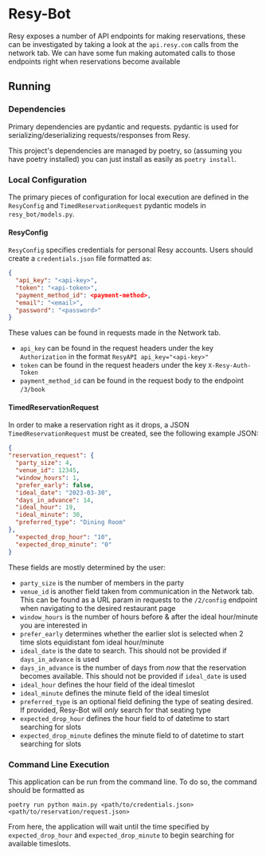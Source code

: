 # Resy-Bot

Resy exposes a number of API endpoints for making reservations,
these can be investigated by taking a look at the `api.resy.com`
calls from the network tab. We can have some fun making automated
calls to those endpoints right when reservations become available

## Running

### Dependencies

Primary dependencies are pydantic and requests.
pydantic is used for serializing/deserializing requests/responses from Resy.

This project's dependencies are managed by poetry, so (assuming you have poetry installed) you can just install as easily as
`poetry install`.

### Local Configuration

The primary pieces of configuration for local execution are
defined in the `ResyConfig` and `TimedReservationRequest`
pydantic models in `resy_bot/models.py`.


#### ResyConfig

`ResyConfig` specifies credentials for personal Resy accounts.
Users should create a `credentials.json` file formatted as:
```json
{
  "api_key": "<api-key>",
  "token": "<api-token>",
  "payment_method_id": <payment-method>,
  "email": "<email>",
  "password": "<password>"
}
```

These values can be found in requests made in the Network tab.
- `api_key` can be found in the request headers under the
key `Authorization` in the format `ResyAPI api_key="<api-key>"`
- `token` can be found  in the request headers under the
key `X-Resy-Auth-Token`
- `payment_method_id` can be found in the request body to the endpoint
`/3/book`


#### TimedReservationRequest

In order to make a reservation right as it drops, a JSON
`TimedReservationRequest` must be created, see the following example
JSON:

```json
{
"reservation_request": {
  "party_size": 4,
  "venue_id": 12345,
  "window_hours": 1,
  "prefer_early": false,
  "ideal_date": "2023-03-30",
  "days_in_advance": 14,
  "ideal_hour": 19,
  "ideal_minute": 30,
  "preferred_type": "Dining Room"
},
  "expected_drop_hour": "10",
  "expected_drop_minute": "0"
}
```

These fields are mostly determined by the user:
- `party_size` is the number of members in the party
- `venue_id` is another field taken from communication in the
Network tab. This can be found as a URL param in requests to
the `/2/config` endpoint when navigating to the desired restaurant page
- `window_hours` is the number of hours before & after
the ideal hour/minute you are interested in
- `prefer_early` determines whether the earlier slot is selected when
2 time slots equidistant fom ideal hour/minute
- `ideal_date` is the date to search. This should not be provided if `days_in_advance` is used
- `days_in_advance` is the number of days from _now_ that the reservation becomes available. This should not be provided if `ideal_date` is used
- `ideal_hour` defines the hour field of the ideal timeslot
- `ideal_minute` defines the minute field of the ideal timeslot
- `preferred_type` is an optional field defining the type of seating
desired. If provided, Resy-Bot will _only_ search for that seating
type
- `expected_drop_hour` defines the hour field to of datetime
to start searching for slots
- `expected_drop_minute` defines the minute field to of datetime
to start searching for slots


### Command Line Execution

This application can be run from the command line. To do so,
the command should be formatted as

`poetry run python main.py <path/to/credentials.json> <path/to/reservation/request.json>`

From here, the application will wait until the time specified by
`expected_drop_hour` and `expected_drop_minute` to begin searching
for available timeslots.
